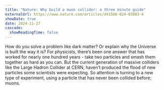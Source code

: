 ```yaml
---
title: "Nature: Why build a muon collider: a three minute guide"
externalUrl: https://www.nature.com/articles/d41586-024-03883-4
showDate: true
date: 2024-11-27
cascade:
  showReadingTime: false
---
```

How do you solve a problem like dark matter? Or explain why the Universe is built the way it is? For physicists, there’s been one answer that has worked for nearly one hundred years - take two particles and smash them together as hard as you can. But the current generation of massive colliders like the Large Hadron Collider at CERN, haven’t produced the flood of new particles some scientists were expecting. So attention is turning to a new type of experiment, using a particle that has never been collided before; muons.
